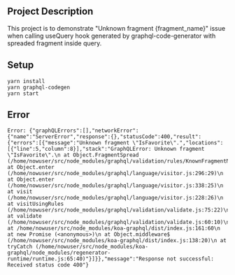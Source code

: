 ## Project Description

This project is to demonstrate "Unknown fragment {fragment_name}" issue when calling useQuery hook generated by graphql-code-generator with spreaded fragment inside query.

## Setup

```
yarn install
yarn graphql-codegen
yarn start
```

## Error

```
Error: {"graphQLErrors":[],"networkError":{"name":"ServerError","response":{},"statusCode":400,"result":{"errors":[{"message":"Unknown fragment \"IsFavorite\".","locations":[{"line":5,"column":8}],"stack":"GraphQLError: Unknown fragment \"IsFavorite\".\n at Object.FragmentSpread (/home/nowuser/src/node_modules/graphql/validation/rules/KnownFragmentNames.js:36:29)\n at Object.enter (/home/nowuser/src/node_modules/graphql/language/visitor.js:296:29)\n at Object.enter (/home/nowuser/src/node_modules/graphql/language/visitor.js:338:25)\n at visit (/home/nowuser/src/node_modules/graphql/language/visitor.js:228:26)\n at visitUsingRules (/home/nowuser/src/node_modules/graphql/validation/validate.js:75:22)\n at validate (/home/nowuser/src/node_modules/graphql/validation/validate.js:60:10)\n at /home/nowuser/src/node_modules/koa-graphql/dist/index.js:161:60\n at new Promise (<anonymous>)\n at Object.middleware$ (/home/nowuser/src/node_modules/koa-graphql/dist/index.js:138:20)\n at tryCatch (/home/nowuser/src/node_modules/koa-graphql/node_modules/regenerator-runtime/runtime.js:65:40)"}]}},"message":"Response not successful: Received status code 400"}
```
